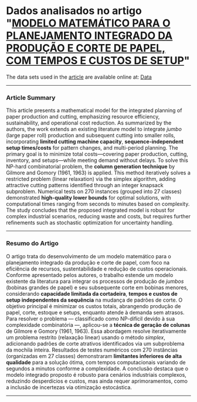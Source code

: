 # Dados analisados no artigo "[MODELO MATEMÁTICO PARA O PLANEJAMENTO INTEGRADO DA PRODUÇÃO E CORTE DE PAPEL, COM TEMPOS E CUSTOS DE SETUP](https://github.com/Daniel-C-Fernandes/Instances-Fernandes-2025/blob/main/Fernandes_2025_SBPO_submissao%20(5).pdf)"

The data sets used in the [article](https://github.com/Daniel-C-Fernandes/Instances-Fernandes-2025/blob/main/Fernandes_2025_SBPO_submissao%20(5).pdf) are available online at: [Data](https://github.com/Daniel-C-Fernandes/Instances-Fernandes-2025)

---

### Article Summary  
This article presents a mathematical model for the integrated planning of paper production and cutting, emphasizing resource efficiency, sustainability, and operational cost reduction. As summarized by the authors, the work extends an existing literature model to integrate *jumbo* (large paper roll) production and subsequent cutting into smaller rolls, incorporating **limited cutting machine capacity**, **sequence-independent setup times/costs** for pattern changes, and multi-period planning. The primary goal is to minimize total costs—covering paper production, cutting, inventory, and setups—while meeting demand without delays. To solve this NP-hard combinatorial problem, the **column generation technique** by Gilmore and Gomory (1961, 1963) is applied. This method iteratively solves a restricted problem (linear relaxation) via the simplex algorithm, adding attractive cutting patterns identified through an integer knapsack subproblem. Numerical tests on 270 instances (grouped into 27 classes) demonstrated **high-quality lower bounds** for optimal solutions, with computational times ranging from seconds to minutes based on complexity. The study concludes that the proposed integrated model is robust for complex industrial scenarios, reducing waste and costs, but requires further refinements such as stochastic optimization for uncertainty handling.  

---

### Resumo do Artigo  
O artigo trata do desenvolvimento de um modelo matemático para o planejamento integrado da produção e corte de papel, com foco na eficiência de recursos, sustentabilidade e redução de custos operacionais. Conforme apresentado pelos autores, o trabalho estende um modelo existente da literatura para integrar os processos de produção de *jumbos* (bobinas grandes de papel) e seu subsequente corte em bobinas menores, considerando **capacidade limitada da cortadeira**, **tempos e custos de setup independentes da sequência** na mudança de padrões de corte. O objetivo principal é minimizar os custos totais, abrangendo produção de papel, corte, estoque e setups, enquanto atende à demanda sem atrasos. Para resolver o problema — classificado como NP-difícil devido à sua complexidade combinatória —, aplicou-se a **técnica de geração de colunas** de Gilmore e Gomory (1961, 1963). Essa abordagem resolve iterativamente um problema restrito (relaxação linear) usando o método *simplex*, adicionando padrões de corte atrativos identificados via um subproblema da mochila inteira. Resultados de testes numéricos com 270 instâncias (organizadas em 27 classes) demonstraram **limitantes inferiores de alta qualidade** para a solução ótima, com tempos computacionais variando de segundos a minutos conforme a complexidade. A conclusão destaca que o modelo integrado proposto é robusto para cenários industriais complexos, reduzindo desperdícios e custos, mas ainda requer aprimoramentos, como a inclusão de incertezas via otimização estocástica.  

---

